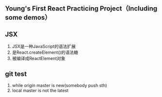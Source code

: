 ## Young's First React Practicing Project（Including some demos）

## JSX
  1. JSX是一种JavaScript的语法扩展
  2. 是React.createElement()的语法糖
  3. 被编译成ReactElement对象

## git test
  1. while origin master is new(somebody push sth)
  2. local master is not the latest
